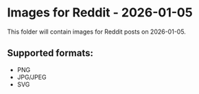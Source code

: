 # Images for Reddit - 2026-01-05

This folder will contain images for Reddit posts on 2026-01-05.

## Supported formats:
- PNG
- JPG/JPEG
- SVG
